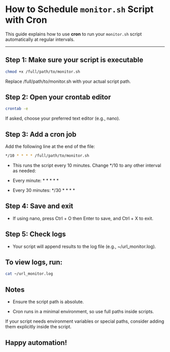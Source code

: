 # How to Schedule `monitor.sh` Script with Cron

This guide explains how to use **cron** to run your `monitor.sh` script automatically at regular intervals.

---

## Step 1: Make sure your script is executable

```bash
chmod +x /full/path/to/monitor.sh
``` 
Replace /full/path/to/monitor.sh with your actual script path.

## Step 2: Open your crontab editor
```bash
crontab -e
``` 

If asked, choose your preferred text editor (e.g., nano).

## Step 3: Add a cron job
Add the following line at the end of the file:

```bash
*/10 * * * * /full/path/to/monitor.sh
```

- This runs the script every 10 minutes. Change */10 to any other interval as needed:

- Every minute: * * * * *

- Every 30 minutes: */30 * * * *

## Step 4: Save and exit
- If using nano, press Ctrl + O then Enter to save, and Ctrl + X to exit.

## Step 5: Check logs
- Your script will append results to the log file (e.g., ~/url_monitor.log).

## To view logs, run:
```bash
cat ~/url_monitor.log
```
## Notes
- Ensure the script path is absolute.

- Cron runs in a minimal environment, so use full paths inside scripts.

If your script needs environment variables or special paths, consider adding them explicitly inside the script.

Happy automation!
---
